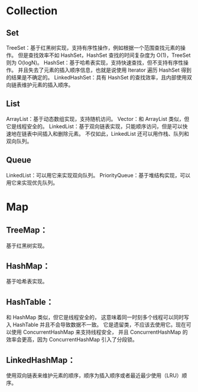 # Collection

## Set

TreeSet：基于红黑树实现，支持有序性操作，例如根据一个范围查找元素的操作。 但是查找效率不如 HashSet，HashSet 查找的时间复杂度为 O(1)，TreeSet 则为 O(logN)。
HashSet：基于哈希表实现，支持快速查找，但不支持有序性操作。 并且失去了元素的插入顺序信息，也就是说使用 Iterator 遍历 HashSet 得到的结果是不确定的。
LinkedHashSet：具有 HashSet 的查找效率，且内部使用双向链表维护元素的插入顺序。
## List

ArrayList：基于动态数组实现，支持随机访问。
Vector：和 ArrayList 类似，但它是线程安全的。
LinkedList：基于双向链表实现，只能顺序访问，但是可以快速地在链表中间插入和删除元素。 不仅如此，LinkedList 还可以用作栈、队列和双向队列。
## Queue

LinkedList：可以用它来实现双向队列。
PriorityQueue：基于堆结构实现，可以用它来实现优先队列。
# Map

## TreeMap：
基于红黑树实现。
## HashMap：
基于哈希表实现。
## HashTable：
和 HashMap 类似，但它是线程安全的， 这意味着同一时刻多个线程可以同时写入 HashTable 并且不会导致数据不一致。 它是遗留类，不应该去使用它。现在可以使用 ConcurrentHashMap 来支持线程安全， 并且 ConcurrentHashMap 的效率会更高，因为 ConcurrentHashMap 引入了分段锁。
## LinkedHashMap：
使用双向链表来维护元素的顺序，顺序为插入顺序或者最近最少使用（LRU）顺序。